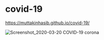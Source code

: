 # covid-19

https://muttakinhasib.github.io/covid-19/

![Screenshot_2020-03-20 COVID-19 corona](https://user-images.githubusercontent.com/44552983/77150570-5d4ed780-6abe-11ea-99d6-d4d888e70552.png)
